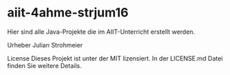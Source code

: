 <h1>aiit-4ahme-strjum16</h1>

Hier sind alle Java-Projekte die im AIIT-Unterricht erstellt werden.

Urheber
Julian Strohmeier

License
Dieses Projekt ist unter der MIT lizensiert. In der LICENSE.md Datei finden Sie weitere Details.

